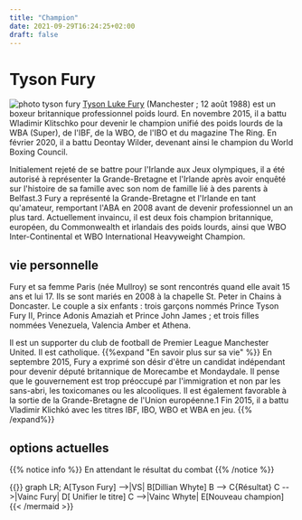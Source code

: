 ```yaml
---
title: "Champion"
date: 2021-09-29T16:24:25+02:00
draft: false
---
```

# Tyson Fury

![photo tyson fury](/WBC/images/tyson.jpg)
[Tyson Luke Fury](https://es.wikipedia.org/wiki/Tyson_Fury) (Manchester ; 12 août 1988) est un boxeur britannique professionnel poids lourd. En novembre 2015, il a battu Wladimir Klitschko pour devenir le champion unifié des poids lourds de la WBA (Super), de l'IBF, de la WBO, de l'IBO et du magazine The Ring. En février 2020, il a battu Deontay Wilder, devenant ainsi le champion du World Boxing Council.

Initialement rejeté de se battre pour l'Irlande aux Jeux olympiques, il a été autorisé à représenter la Grande-Bretagne et l'Irlande après avoir enquêté sur l'histoire de sa famille avec son nom de famille lié à des parents à Belfast.3 Fury a représenté la Grande-Bretagne et l'Irlande en tant qu'amateur, remportant l'ABA en 2008 avant de devenir professionnel un an plus tard. Actuellement invaincu, il est deux fois champion britannique, européen, du Commonwealth et irlandais des poids lourds, ainsi que WBO Inter-Continental et WBO International Heavyweight Champion.

## vie personnelle

Fury et sa femme Paris (née Mullroy) se sont rencontrés quand elle avait 15 ans et lui 17. Ils se sont mariés en 2008 à la chapelle St. Peter in Chains à Doncaster. Le couple a six enfants : trois garçons nommés Prince Tyson Fury II, Prince Adonis Amaziah et Prince John James ; et trois filles nommées Venezuela, Valencia Amber et Athena.

Il est un supporter du club de football de Premier League Manchester United. Il est catholique.
{{%expand "En savoir plus sur sa vie" %}} En septembre 2015, Fury a exprimé son désir d'être un candidat indépendant pour devenir député britannique de Morecambe et Mondaydale. Il pense que le gouvernement est trop préoccupé par l'immigration et non par les sans-abri, les toxicomanes ou les alcooliques. Il est également favorable à la sortie de la Grande-Bretagne de l'Union européenne.1 Fin 2015, il a battu Vladimir Klichkó avec les titres IBF, IBO, WBO et WBA en jeu. {{% /expand%}}

## options actuelles

{{% notice info %}}
En attendant le résultat du combat
{{% /notice %}}

{{<mermaid align="left">}}
graph LR;
    A[Tyson Fury] -->|VS| B[Dillian Whyte]
    B --> C{Résultat}
    C -->|Vainc Fury| D[ Unifier le titre]
    C -->|Vainc Whyte| E[Nouveau champion]
{{< /mermaid >}}


